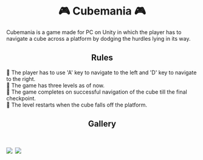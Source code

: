 <h1 align = "center"> 🎮 Cubemania 🎮</h1>
Cubemania is a game made for PC on Unity in which the player has to navigate a cube across a platform by dodging the hurdles lying in its way.
    
<h2 align = "center">Rules</h2>

🎲 The player has to use 'A' key to navigate to the left and 'D' key to navigate to the right. <br/>
🎲 The game has three levels as of now. <br/>
🎲 The game completes on successful navigation of the cube till the final checkpoint. <br/>
🎲 The level restarts when the cube falls off the platform.
  
  <h2 align="center">Gallery<h1/>
    <img src ="https://user-images.githubusercontent.com/77115160/131616271-115eb3c9-df13-4115-ae99-e152bc84c5ec.png">
    <img src ="https://user-images.githubusercontent.com/77115160/131616303-74dc6638-f9d4-43af-b26d-efed45f5e2be.png">
    


